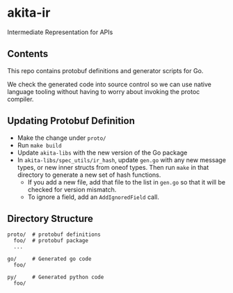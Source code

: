 # akita-ir

Intermediate Representation for APIs

## Contents

This repo contains protobuf definitions and generator scripts for Go.

We check the generated code into source control so we can use native language
tooling without having to worry about invoking the protoc compiler.

## Updating Protobuf Definition

- Make the change under `proto/`
- Run `make build`
- Update `akita-libs` with the new version of the Go package
- In `akita-libs/spec_utils/ir_hash`, update `gen.go` with any new message
	types, or new inner structs from oneof types. Then run `make` in that
	directory to generate a new set of hash functions. 
    - If you add a new file, add that file to the list in `gen.go` so that
      it will be checked for version mismatch.
    - To ignore a field, add an `AddIgnoredField` call.

## Directory Structure

```
proto/  # protobuf definitions
  foo/  # protobuf package
  ...

go/     # Generated go code
  foo/

py/     # Generated python code
  foo/
```
